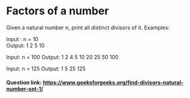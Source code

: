 # Factors of a number

Given a natural number n, print all distinct divisors of it.
Examples:

 Input : n = 10       
 Output: 1 2 5 10

 Input:  n = 100
 Output: 1 2 4 5 10 20 25 50 100

 Input:  n = 125
 Output: 1 5 25 125
 
#### Question link: https://www.geeksforgeeks.org/find-divisors-natural-number-set-1/
